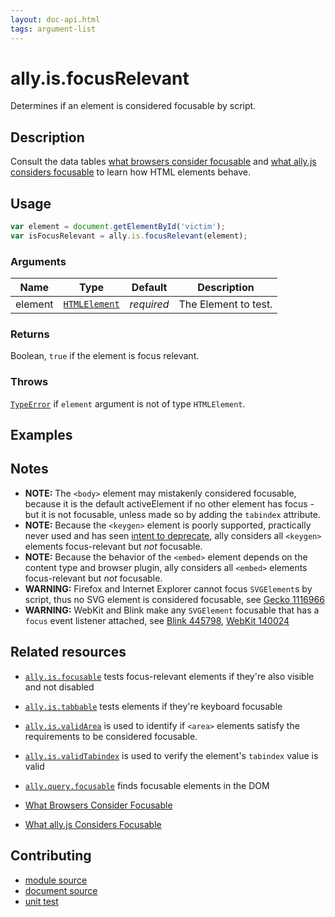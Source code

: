 ```yaml
---
layout: doc-api.html
tags: argument-list
---
```


# ally.is.focusRelevant

Determines if an element is considered focusable by script.


## Description

Consult the data tables [what browsers consider focusable](../../data-tables/focusable.md) and [what ally.js considers focusable](../../data-tables/focusable.strict.md) to learn how HTML elements behave.


## Usage

```js
var element = document.getElementById('victim');
var isFocusRelevant = ally.is.focusRelevant(element);
```

### Arguments

| Name | Type | Default | Description |
| ---- | ---- | ------- | ----------- |
| element | [`HTMLElement`](https://developer.mozilla.org/en/docs/Web/API/HTMLElement) | *required* | The Element to test. |

### Returns

Boolean, `true` if the element is focus relevant.

### Throws

[`TypeError`](https://developer.mozilla.org/en-US/docs/Web/JavaScript/Reference/Global_Objects/TypeError) if `element` argument is not of type `HTMLElement`.


## Examples


## Notes

* **NOTE:** The `<body>` element may mistakenly considered focusable, because it is the default activeElement if no other element has focus - but it is not focusable, unless made so by adding the `tabindex` attribute.
* **NOTE:** Because the `<keygen>` element is poorly supported, practically never used and has seen [intent to deprecate](https://groups.google.com/a/chromium.org/forum/m/#!msg/blink-dev/pX5NbX0Xack/kmHsyMGJZAMJ), ally considers all `<keygen>` elements focus-relevant but *not* focusable.
* **NOTE:** Because the behavior of the `<embed>` element depends on the content type and browser plugin, ally considers all `<embed>` elements focus-relevant but *not* focusable.
* **WARNING:** Firefox and Internet Explorer cannot focus `SVGElement`s by script, thus no SVG element is considered focusable, see [Gecko 1116966](https://bugzilla.mozilla.org/show_bug.cgi?id=1116966)
* **WARNING:** WebKit and Blink make any `SVGElement` focusable that has a `focus` event listener attached, see [Blink 445798](https://code.google.com/p/chromium/issues/detail?id=445798), [WebKit 140024](https://bugs.webkit.org/show_bug.cgi?id=140024)


## Related resources

* [`ally.is.focusable`](focusable.md) tests focus-relevant elements if they're also visible and not disabled
* [`ally.is.tabbable`](tabbable.md) tests elements if they're keyboard focusable
* [`ally.is.validArea`](valid-area.md) is used to identify if `<area>` elements satisfy the requirements to be considered focusable.
* [`ally.is.validTabindex`](valid-tabindex.md) is used to verify the element's `tabindex` value is valid
* [`ally.query.focusable`](../query/focusable.md) finds focusable elements in the DOM

* [What Browsers Consider Focusable](../../data-tables/focusable.md)
* [What ally.js Considers Focusable](../../data-tables/focusable.strict.md)


## Contributing

* [module source](https://github.com/medialize/ally.js/blob/master/src/is/focus-relevant.js)
* [document source](https://github.com/medialize/ally.js/blob/master/docs/api/is/focus-relevant.md)
* [unit test](https://github.com/medialize/ally.js/blob/master/test/unit/is.focus-relevant.test.js)

